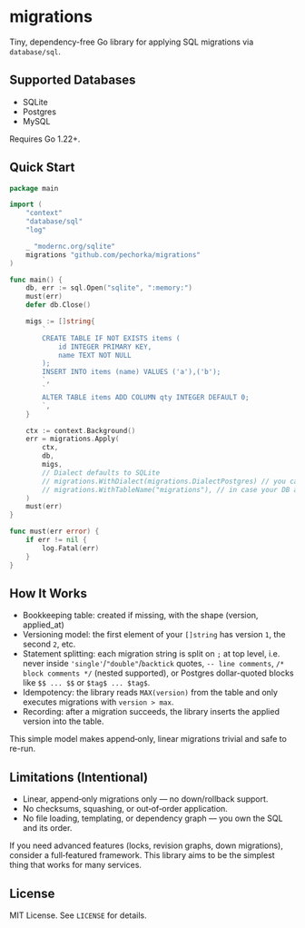 # migrations

Tiny, dependency-free Go library for applying SQL migrations via `database/sql`.

## Supported Databases

- SQLite 
- Postgres  
- MySQL 

Requires Go 1.22+.

## Quick Start

```go
package main

import (
    "context"
    "database/sql"
    "log"

	_ "modernc.org/sqlite" 
    migrations "github.com/pechorka/migrations"
)

func main() {
    db, err := sql.Open("sqlite", ":memory:")
    must(err)
    defer db.Close()

    migs := []string{
        `
        CREATE TABLE IF NOT EXISTS items (
            id INTEGER PRIMARY KEY,
            name TEXT NOT NULL
        );
        INSERT INTO items (name) VALUES ('a'),('b');
        `,
        `
        ALTER TABLE items ADD COLUMN qty INTEGER DEFAULT 0;
        `,
    }

    ctx := context.Background()
    err = migrations.Apply(
        ctx,
        db,
        migs,
        // Dialect defaults to SQLite
        // migrations.WithDialect(migrations.DialectPostgres) // you can override it for other DBs
        // migrations.WithTableName("migrations"), // in case your DB already has migrations table
    )
    must(err)
}

func must(err error) {
    if err != nil {
        log.Fatal(err)
    }
}
```

## How It Works

- Bookkeeping table: created if missing, with the shape (version, applied_at)
- Versioning model: the first element of your `[]string` has version `1`, the second `2`, etc.
- Statement splitting: each migration string is split on `;` at top level, i.e. never inside `'single'`/`"double"`/``backtick`` quotes, `-- line comments`, `/* block comments */` (nested supported), or Postgres dollar-quoted blocks like `$$ ... $$` or `$tag$ ... $tag$`.
- Idempotency: the library reads `MAX(version)` from the table and only executes migrations with `version > max`.
- Recording: after a migration succeeds, the library inserts the applied version into the table.

This simple model makes append‑only, linear migrations trivial and safe to re-run.

## Limitations (Intentional)

- Linear, append‑only migrations only — no down/rollback support.
- No checksums, squashing, or out‑of‑order application.
- No file loading, templating, or dependency graph — you own the SQL and its order.

If you need advanced features (locks, revision graphs, down migrations), consider a full‑featured framework.
This library aims to be the simplest thing that works for many services.

## License

MIT License. See `LICENSE` for details.
